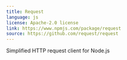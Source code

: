 ```yaml
---
title: Request
language: js
license: Apache-2.0 license
link: https://www.npmjs.com/package/request
source: https://github.com/request/request
---
```


Simplified HTTP request client for Node.js
